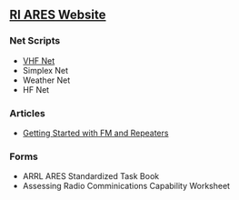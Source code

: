 ## [RI ARES Website](https://riares.org)

### Net Scripts

- [VHF Net](vhf-net.html)
- Simplex Net
- Weather Net
- HF Net

### Articles

- [Getting Started with FM and Repeaters](beginners)

### Forms

- ARRL ARES Standardized Task Book
- Assessing Radio Comminications Capability Worksheet